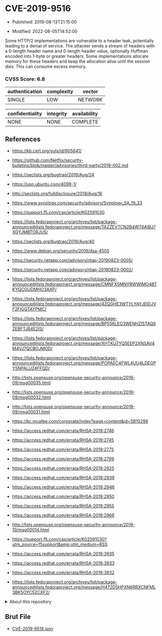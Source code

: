# CVE-2019-9516

- Published: 2019-08-13T21:15:00

- Modified: 2022-08-05T14:52:00

Some HTTP/2 implementations are vulnerable to a header leak, potentially leading to a denial of service. The attacker sends a stream of headers with a 0-length header name and 0-length header value, optionally Huffman encoded into 1-byte or greater headers. Some implementations allocate memory for these headers and keep the allocation alive until the session dies. This can consume excess memory.

### CVSS Score: **6.8**

| authentication | complexity | vector |
| --- | --- | --- |
| SINGLE | LOW | NETWORK |

| confidentiality | integrity | availability |
| --- | --- | --- |
| NONE | NONE | COMPLETE |

## References

* https://kb.cert.org/vuls/id/605641/

* https://github.com/Netflix/security-bulletins/blob/master/advisories/third-party/2019-002.md

* https://seclists.org/bugtraq/2019/Aug/24

* https://usn.ubuntu.com/4099-1/

* http://seclists.org/fulldisclosure/2019/Aug/16

* https://www.synology.com/security/advisory/Synology_SA_19_33

* https://support.f5.com/csp/article/K02591030

* https://lists.fedoraproject.org/archives/list/package-announce@lists.fedoraproject.org/message/TAZZEVTCN2B4WT6AIBJ7XGYJMBTORJU5/

* https://seclists.org/bugtraq/2019/Aug/40

* https://www.debian.org/security/2019/dsa-4505

* https://security.netapp.com/advisory/ntap-20190823-0005/

* https://security.netapp.com/advisory/ntap-20190823-0002/

* https://lists.fedoraproject.org/archives/list/package-announce@lists.fedoraproject.org/message/CMNFX5MNYRWWIMO4BTKYQCGUDMHO3AXP/

* https://lists.fedoraproject.org/archives/list/package-announce@lists.fedoraproject.org/message/4ZQGHE3WTYLYAYJEIDJVF2FIGQTAYPMC/

* https://lists.fedoraproject.org/archives/list/package-announce@lists.fedoraproject.org/message/BP556LEG3WENHZI5TAQ6ZEBFTJB4E2IS/

* https://lists.fedoraproject.org/archives/list/package-announce@lists.fedoraproject.org/message/XHTKU7YQ5EEP2XNSAV4M4VJ7QCBOJMOD/

* https://lists.fedoraproject.org/archives/list/package-announce@lists.fedoraproject.org/message/POPAEC4FWL4UU4LDEGPY5NPALU24FFQD/

* http://lists.opensuse.org/opensuse-security-announce/2019-09/msg00035.html

* http://lists.opensuse.org/opensuse-security-announce/2019-09/msg00032.html

* http://lists.opensuse.org/opensuse-security-announce/2019-09/msg00031.html

* https://kc.mcafee.com/corporate/index?page=content&id=SB10296

* https://access.redhat.com/errata/RHSA-2019:2746

* https://access.redhat.com/errata/RHSA-2019:2745

* https://access.redhat.com/errata/RHSA-2019:2775

* https://access.redhat.com/errata/RHSA-2019:2799

* https://access.redhat.com/errata/RHSA-2019:2925

* https://access.redhat.com/errata/RHSA-2019:2939

* https://access.redhat.com/errata/RHSA-2019:2946

* https://access.redhat.com/errata/RHSA-2019:2950

* https://access.redhat.com/errata/RHSA-2019:2955

* https://access.redhat.com/errata/RHSA-2019:2966

* http://lists.opensuse.org/opensuse-security-announce/2019-10/msg00014.html

* https://support.f5.com/csp/article/K02591030?utm_source=f5support&amp;utm_medium=RSS

* https://access.redhat.com/errata/RHSA-2019:3935

* https://access.redhat.com/errata/RHSA-2019:3933

* https://access.redhat.com/errata/RHSA-2019:3932

* https://lists.fedoraproject.org/archives/list/package-announce@lists.fedoraproject.org/message/H472D5HPXN6RRXCNFML3BK5OYC52CXF2/

<details>
<summary>About this repository</summary> 

  This repository is part of the project [Live Hack CVE](https://github.com/Live-Hack-CVE). Main website can be found [www.live-hack.org](https://www.live-hack.org) 
  
  Made by [Sn0wAlice](https://github.com/Sn0wAlice) for the people that care about security and need to have a feed of the latest CVEs. Hope you enjoy it, don't forget to star the repo and follow me on [Twitter](https://twitter.com/Sn0wAlice) and [Github](https://github.com/Sn0wAlice). And that is my [personnal website](https://www.alice-snow.me/)

  - [Home Page](https://github.com/Live-Hack-CVE)
  - [Framework](https://github.com/Live-Hack-CVE/cve-framework)
  - [CVE database](https://github.com/Live-Hack-CVE/full_database)
  - [Changelog](https://github.com/Live-Hack-CVE/Changelog)
</details>

## Brut File

* [CVE-2019-9516.json](https://raw.githubusercontent.com/Live-Hack-CVE/full_database/main/cves/2019/CVE-2019-9516.json)

